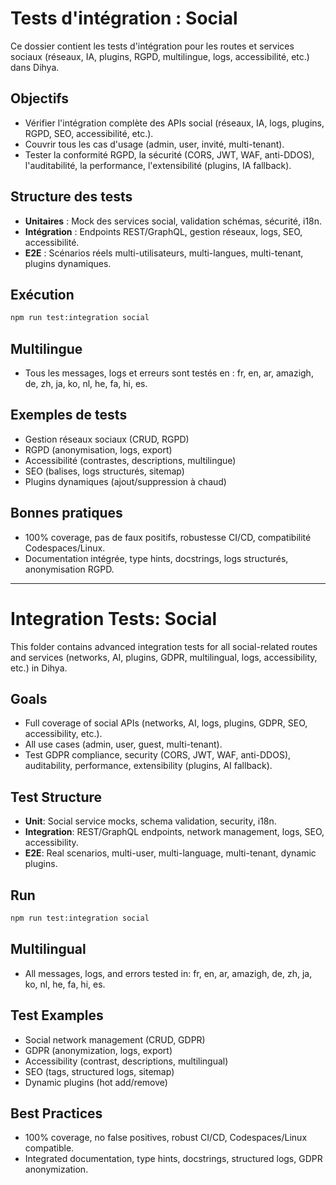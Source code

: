 # Tests d'intégration : Social

Ce dossier contient les tests d'intégration pour les routes et services sociaux (réseaux, IA, plugins, RGPD, multilingue, logs, accessibilité, etc.) dans Dihya.

## Objectifs
- Vérifier l'intégration complète des APIs social (réseaux, IA, logs, plugins, RGPD, SEO, accessibilité, etc.).
- Couvrir tous les cas d'usage (admin, user, invité, multi-tenant).
- Tester la conformité RGPD, la sécurité (CORS, JWT, WAF, anti-DDOS), l'auditabilité, la performance, l'extensibilité (plugins, IA fallback).

## Structure des tests
- **Unitaires** : Mock des services social, validation schémas, sécurité, i18n.
- **Intégration** : Endpoints REST/GraphQL, gestion réseaux, logs, SEO, accessibilité.
- **E2E** : Scénarios réels multi-utilisateurs, multi-langues, multi-tenant, plugins dynamiques.

## Exécution
```bash
npm run test:integration social
```

## Multilingue
- Tous les messages, logs et erreurs sont testés en : fr, en, ar, amazigh, de, zh, ja, ko, nl, he, fa, hi, es.

## Exemples de tests
- Gestion réseaux sociaux (CRUD, RGPD)
- RGPD (anonymisation, logs, export)
- Accessibilité (contrastes, descriptions, multilingue)
- SEO (balises, logs structurés, sitemap)
- Plugins dynamiques (ajout/suppression à chaud)

## Bonnes pratiques
- 100% coverage, pas de faux positifs, robustesse CI/CD, compatibilité Codespaces/Linux.
- Documentation intégrée, type hints, docstrings, logs structurés, anonymisation RGPD.

---

# Integration Tests: Social

This folder contains advanced integration tests for all social-related routes and services (networks, AI, plugins, GDPR, multilingual, logs, accessibility, etc.) in Dihya.

## Goals
- Full coverage of social APIs (networks, AI, logs, plugins, GDPR, SEO, accessibility, etc.).
- All use cases (admin, user, guest, multi-tenant).
- Test GDPR compliance, security (CORS, JWT, WAF, anti-DDOS), auditability, performance, extensibility (plugins, AI fallback).

## Test Structure
- **Unit**: Social service mocks, schema validation, security, i18n.
- **Integration**: REST/GraphQL endpoints, network management, logs, SEO, accessibility.
- **E2E**: Real scenarios, multi-user, multi-language, multi-tenant, dynamic plugins.

## Run
```bash
npm run test:integration social
```

## Multilingual
- All messages, logs, and errors tested in: fr, en, ar, amazigh, de, zh, ja, ko, nl, he, fa, hi, es.

## Test Examples
- Social network management (CRUD, GDPR)
- GDPR (anonymization, logs, export)
- Accessibility (contrast, descriptions, multilingual)
- SEO (tags, structured logs, sitemap)
- Dynamic plugins (hot add/remove)

## Best Practices
- 100% coverage, no false positives, robust CI/CD, Codespaces/Linux compatible.
- Integrated documentation, type hints, docstrings, structured logs, GDPR anonymization.
